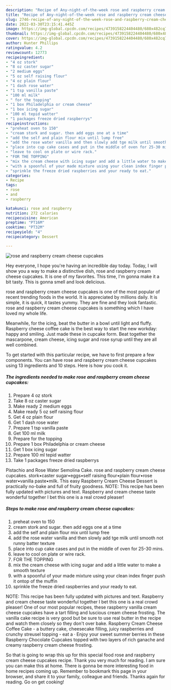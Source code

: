 ```yaml
---
description: "Recipe of Any-night-of-the-week rose and raspberry cream cheese cupcakes"
title: "Recipe of Any-night-of-the-week rose and raspberry cream cheese cupcakes"
slug: 2746-recipe-of-any-night-of-the-week-rose-and-raspberry-cream-cheese-cupcakes
date: 2022-03-30T23:15:41.445Z
image: https://img-global.cpcdn.com/recipes/4739158224404480/680x482cq70/rose-and-raspberry-cream-cheese-cupcakes-recipe-main-photo.jpg
thumbnail: https://img-global.cpcdn.com/recipes/4739158224404480/680x482cq70/rose-and-raspberry-cream-cheese-cupcakes-recipe-main-photo.jpg
cover: https://img-global.cpcdn.com/recipes/4739158224404480/680x482cq70/rose-and-raspberry-cream-cheese-cupcakes-recipe-main-photo.jpg
author: Hunter Phillips
ratingvalue: 4.2
reviewcount: 12773
recipeingredient:
- "4 oz stork"
- "8 oz caster sugar"
- "2 medium eggs"
- "5 oz self raising flour"
- "4 oz plain flour"
- "1 dash rose water"
- "1 tsp vanilla paste"
- "100 ml milk"
- " for the topping"
- "1 box Philadelphia or cream cheese"
- "1 box icing sugar"
- "100 ml tepid watter"
- "1 packages freeze dried raspberrys"
recipeinstructions:
- "preheat oven to 150"
- "cream stork and sugar. then add eggs one at a time"
- "add the self and plain flour mix until lump free"
- "add the rose water vanilla and then slowly add tge milk until smooth not runny batter texture"
- "place into cup cake cases and put in the middle of oven for 25-30 mins."
- "leave to cool on plate or wire rack."
- "FOR THE TOPPING"
- "mix the cream cheese with icing sugar and add a little water to make a smooth texture"
- "with a spoonful of your made mixture using your clean index finger push it ontop of the muffin"
- "sprinkle the freeze dried raspberries and your ready to eat."
categories:
- Recipe
tags:
- rose
- and
- raspberry

katakunci: rose and raspberry 
nutrition: 272 calories
recipecuisine: American
preptime: "PT16M"
cooktime: "PT32M"
recipeyield: "4"
recipecategory: Dessert

---
```



![rose and raspberry cream cheese cupcakes](https://img-global.cpcdn.com/recipes/4739158224404480/680x482cq70/rose-and-raspberry-cream-cheese-cupcakes-recipe-main-photo.jpg)

Hey everyone, I hope you're having an incredible day today. Today, I will show you a way to make a distinctive dish, rose and raspberry cream cheese cupcakes. It is one of my favorites. This time, I'm gonna make it a bit tasty. This is gonna smell and look delicious.

rose and raspberry cream cheese cupcakes is one of the most popular of recent trending foods in the world. It is appreciated by millions daily. It is simple, it is quick, it tastes yummy. They are fine and they look fantastic. rose and raspberry cream cheese cupcakes is something which I have loved my whole life.

Meanwhile, for the icing, beat the butter in a bowl until light and fluffy. Raspberry cheese coffee cake is the best way to start the new workday: happy and smiling. Just made these in cupcake form. Beat together the mascarpone, cream cheese, icing sugar and rose syrup until they are all well combined.


To get started with this particular recipe, we have to first prepare a few components. You can have rose and raspberry cream cheese cupcakes using 13 ingredients and 10 steps. Here is how you cook it.

<!--inarticleads1-->

##### The ingredients needed to make rose and raspberry cream cheese cupcakes:

1. Prepare 4 oz stork
1. Take 8 oz caster sugar
1. Make ready 2 medium eggs
1. Make ready 5 oz self raising flour
1. Get 4 oz plain flour
1. Get 1 dash rose water
1. Prepare 1 tsp vanilla paste
1. Get 100 ml milk
1. Prepare  for the topping
1. Prepare 1 box Philadelphia or cream cheese
1. Get 1 box icing sugar
1. Prepare 100 ml tepid watter
1. Take 1 packages freeze dried raspberrys


Pistachio and Rose Water Semolina Cake. rose and raspberry cream cheese cupcakes. stork•caster sugar•eggs•self raising flour•plain flour•rose water•vanilla paste•milk. This easy Raspberry Cream Cheese Dessert is practically no-bake and full of fruity goodness. NOTE: This recipe has been fully updated with pictures and text. Raspberry and cream cheese taste wonderful together I bet this one is a real crowd pleaser! 

<!--inarticleads2-->

##### Steps to make rose and raspberry cream cheese cupcakes:

1. preheat oven to 150
1. cream stork and sugar. then add eggs one at a time
1. add the self and plain flour mix until lump free
1. add the rose water vanilla and then slowly add tge milk until smooth not runny batter texture
1. place into cup cake cases and put in the middle of oven for 25-30 mins.
1. leave to cool on plate or wire rack.
1. FOR THE TOPPING
1. mix the cream cheese with icing sugar and add a little water to make a smooth texture
1. with a spoonful of your made mixture using your clean index finger push it ontop of the muffin
1. sprinkle the freeze dried raspberries and your ready to eat.


NOTE: This recipe has been fully updated with pictures and text. Raspberry and cream cheese taste wonderful together I bet this one is a real crowd pleaser! One of our most popular recipes, these raspberry vanilla cream cheese cupcakes have a tart filling and luscious cream cheese frosting. The vanilla cake recipe is very good but be sure to use real butter in the recipe and watch them closely so they don&#39;t over bake. Raspberry Cream Cheese Coffee Cake - a buttery cake, cheesecake filling, juicy raspberries and crunchy streusel topping - eat a · Enjoy your sweet summer berries in these Raspberry Chocolate Cupcakes topped with two layers of rich ganache and creamy raspberry cream cheese frosting. 

So that is going to wrap this up for this special food rose and raspberry cream cheese cupcakes recipe. Thank you very much for reading. I am sure you can make this at home. There is gonna be more interesting food in home recipes coming up. Remember to bookmark this page in your browser, and share it to your family, colleague and friends. Thanks again for reading. Go on get cooking!
